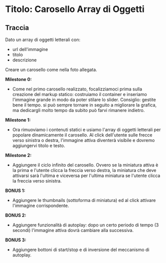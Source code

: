 # Titolo: Carosello Array di Oggetti

## Traccia

Dato un array di oggetti letterali con:

- url dell'immagine
- titolo
- descrizione

Creare un carosello come nella foto allegata.

**Milestone 0:**

- Come nel primo carosello realizzato, focalizziamoci prima sulla creazione del markup statico: costruiamo il container e inseriamo l'immagine grande in modo da poter stilare lo slider.
  Consiglio: gestite bene il tempo. si può sempre tornare in seguito a migliorare la grafica, ma dedicargli molto tempo da subito può farvi rimanere indietro.

**Milestone 1:**

- Ora rimuoviamo i contenuti statici e usiamo l'array di oggetti letterali per popolare dinamicamente il carosello.
  Al click dell'utente sulle frecce verso sinistra o destra, l'immagine attiva diventerà visibile e dovremo aggiungervi titolo e testo.

**Milestone 2:**

- Aggiungere il ciclo infinito del carosello. Ovvero se la miniatura attiva è la prima e l'utente clicca la freccia verso destra, la miniatura che deve attivarsi sarà l'ultima e viceversa per l'ultima miniatura se l'utente clicca la freccia verso sinistra.

**BONUS 1:**

- Aggiungere le thumbnails (sottoforma di miniatura) ed al click attivare l'immagine corrispondente.

**BONUS 2:**

- Aggiungere funzionalità di autoplay: dopo un certo periodo di tempo (3 secondi) l'immagine attiva dovrà cambiare alla successiva.

**BONUS 3:**

- Aggiungere bottoni di start/stop e di inversione del meccanismo di autoplay.
